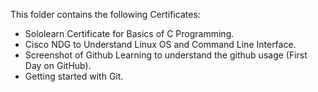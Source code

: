 This folder contains the following Certificates:
* Sololearn Certificate for Basics of C Programming.
* Cisco NDG to Understand Linux OS and Command Line Interface.
* Screenshot of Github Learning to understand the github usage (First Day on GitHub).
* Getting started with Git.
